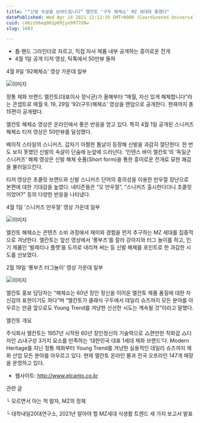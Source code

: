 ```yaml
---
title: "“신발 속살을 보여드립니다” 엘칸토 ‘구두 해체쇼’ MZ 세대와 통했다"
datePublished: Wed Apr 14 2021 12:12:35 GMT+0000 (Coordinated Universal Time)
cuid: cm6zzb6eg001p09jye9977d9w
slug: 1683

---
```



- 톱·핸드 그라인더로 자르고, 직접 자사 제품 내부 공개하는 흥미로운 전개
- 4월 1일 공개 티저 영상, 틱톡에서 50만뷰 돌파

4월 9일 ‘92해체쇼’ 영상 가운데 일부

![이미지](https://cdn.hashnode.com/res/hashnode/image/upload/v1739247921954/49320c96-6024-4ed1-836a-2d112115a972.jpeg)

정통 제화 브랜드 엘칸토(대표이사 정낙균)가 올해부터 “매월, 자신 있게 해체합니다”라는 콘셉트로 매월 9, 19, 29일 ‘92(구두)해체쇼’ 영상을 랜덤으로 공개한다. 현재까지 총 15편이 공개됐다.

엘칸토 해체쇼 영상은 온라인에서 좋은 반응을 얻고 있다. 특히 4월 1일 공개된 스니커즈 해체쇼 티저 영상은 50만뷰를 달성했다.

베이직 스타일의 스니커즈. 갑자기 아찔한 톱날이 등장해 신발을 과감히 절단한다. 한 번도 보지 못했던 신발의 속살이 단숨에 눈앞에 드러난다. ‘인텐스 바이 엘칸토’의 ‘독일군 스니커즈’ 해체 영상은 신발 해체 숏폼(Short form)을 통한 흥미로운 전개로 묘한 쾌감을 불러일으킨다.

티저 영상은 초콜릿 브랜드와 신발 스니커즈 단어의 중의성을 이용한 만우절 장난으로 본편에 대한 기대감을 높였다. 네티즌들은 “오 만우절”, “스니커즈 출시한다더니 초콜릿이었어?” 등의 다양한 반응을 나타냈다.

4월 1일 ‘스니커즈 만우절’ 영상 가운데 일부

![이미지](https://cdn.hashnode.com/res/hashnode/image/upload/v1739247924150/e6433846-b094-401d-b28f-d10c99788d0c.jpeg)

엘칸토 해체쇼는 콘텐츠 소비 과정에서 재미와 경험을 먼저 추구하는 MZ 세대를 집중적으로 겨냥한다. 엘칸토는 앞선 영상에서 ‘롱부츠’를 잘라 강아지와 터그 놀이를 하고, 인기 제품인 ‘발레리나 플랫’을 도끼로 내리쳐 써는 등 신발 해체를 포인트로 한 과감한 시도를 선보였다.

2월 19일 ‘롱부츠 터그놀이’ 영상 가운데 일부

![이미지](https://cdn.hashnode.com/res/hashnode/image/upload/v1739247926596/61e041b0-8340-4ec8-8fee-90fc9827c746.jpeg)

엘칸토 홍보 담당자는 “해체쇼는 60년 장인 정신을 이어온 엘칸토 제품 품질에 대한 자신감의 표현이기도 하다”며 “엘칸토가 클래식 구두에서 데일리 슈즈까지 모든 분야를 아우르는 만큼 앞으로도 Young Trend를 겨냥한 신선한 시도는 계속될 것”이라고 말했다.

엘칸토 개요

주식회사 엘칸토는 1957년 시작된 60년 장인정신의 기술력으로 △편안한 착화감 △디자인 △내구성 3가지 요소를 만족하는 ‘대한민국 대표 1세대 제화 브랜드’다. Modern Heritage를 지닌 정통 제화부터 Young Trend를 겨냥한 실용적인 데일리 슈즈까지 제화 산업 모든 분야를 아우르고 있다. 현재 엘칸토 온라인 몰과 전국 오프라인 147개 매장을 운영하고 있다.

- 웹사이트: http://www.elcanto.co.kr

관련 글

└ 모르면서 아는 척 말자, MZ의 정체

└ 대학내일20대연구소, 2021년 알아야 할 MZ세대 식생활 트렌드 세 가지 보고서 발표